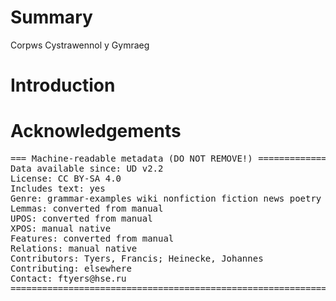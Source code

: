# Summary

Corpws Cystrawennol y Gymraeg

# Introduction

# Acknowledgements

<pre>
=== Machine-readable metadata (DO NOT REMOVE!) ================================
Data available since: UD v2.2
License: CC BY-SA 4.0
Includes text: yes
Genre: grammar-examples wiki nonfiction fiction news poetry
Lemmas: converted from manual
UPOS: converted from manual
XPOS: manual native
Features: converted from manual
Relations: manual native
Contributors: Tyers, Francis; Heinecke, Johannes
Contributing: elsewhere
Contact: ftyers@hse.ru
===============================================================================
</pre>
